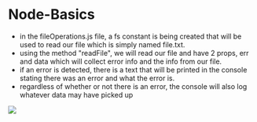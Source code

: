 # Node-Basics
- in the fileOperations.js file, a fs constant is being created that will be used to read our file which is simply named file.txt.
- using the method "readFile", we will read our file and have 2 props, err and data which will collect error info and the info from our file.
- if an error is detected, there is a text that will be printed in the console stating there was an error and what the error is.
- regardless of whether or not there is an error, the console will also log whatever data may have picked up


<a href="https://codeclimate.com/github/liamhorton0528/Node-Basics/test_coverage"><img src="https://api.codeclimate.com/v1/badges/d4eeb648f6570a9287d7/test_coverage" /></a>
